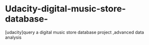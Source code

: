 #  Udacity-digital-music-store-database-
[udacity]query a digital music store database project ,advanced data analysis
